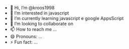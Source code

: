 - 👋 Hi, I’m @kroos1998
- 👀 I’m interested in javascript
- 🌱 I’m currently learning javascript e google AppsScript
- 💞️ I’m looking to collaborate on
- 📫 How to reach me ...
- 😄 Pronouns: ...
- ⚡ Fun fact: ...

<!---
kroos1998/kroos1998 is a ✨ special ✨ repository because its `README.md` (this file) appears on your GitHub profile.
You can click the Preview link to take a look at your changes.
--->
